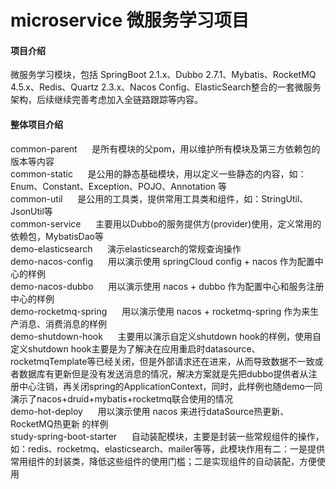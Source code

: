 # microservice 微服务学习项目

#### 项目介绍
微服务学习模块，包括 SpringBoot 2.1.x、Dubbo 2.7.1、Mybatis、RocketMQ 4.5.x、Redis、Quartz 2.3.x、Nacos Config、ElasticSearch整合的一套微服务架构，后续继续完善考虑加入全链路跟踪等内容。  <br/>


#### 整体项目介绍
common-parent &nbsp;&nbsp;&nbsp;&nbsp; 是所有模块的父pom，用以维护所有模块及第三方依赖包的版本等内容  </br>
common-static &nbsp;&nbsp;&nbsp;&nbsp; 是公用的静态基础模块，用以定义一些静态的内容，如：Enum、Constant、Exception、POJO、Annotation 等  <br/>
common-util &nbsp;&nbsp;&nbsp;&nbsp; 是公用的工具类，提供常用工具类和组件，如：StringUtil、JsonUtil等  <br/>
common-service &nbsp;&nbsp;&nbsp;&nbsp; 主要用以Dubbo的服务提供方(provider)使用，定义常用的依赖包，MybatisDao等  <br/>
demo-elasticsearch &nbsp;&nbsp;&nbsp;&nbsp; 演示elasticsearch的常规查询操作  <br/>
demo-nacos-config &nbsp;&nbsp;&nbsp;&nbsp; 用以演示使用 springCloud config + nacos 作为配置中心的样例  <br/>
demo-nacos-dubbo &nbsp;&nbsp;&nbsp;&nbsp; 用以演示使用 nacos + dubbo 作为配置中心和服务注册中心的样例  <br/>
demo-rocketmq-spring &nbsp;&nbsp;&nbsp;&nbsp; 用以演示使用 nacos + rocketmq-spring 作为来生产消息、消费消息的样例  <br/>
demo-shutdown-hook &nbsp;&nbsp;&nbsp;&nbsp; 主要用以演示自定义shutdown hook的样例，使用自定义shutdown hook主要是为了解决在应用重启时datasource、rocketmqTemplate等已经关闭，但是外部请求还在进来，从而导致数据不一致或者数据库有更新但是没有发送消息的情况，解决方案就是先把dubbo提供者从注册中心注销，再关闭spring的ApplicationContext，同时，此样例也随demo一同演示了nacos+druid+mybatis+rocketmq联合使用的情况 <br/>
demo-hot-deploy &nbsp;&nbsp;&nbsp;&nbsp; 用以演示使用 nacos 来进行dataSource热更新、RocketMQ热更新 的样例  <br/>
study-spring-boot-starter &nbsp;&nbsp;&nbsp;&nbsp; 自动装配模块，主要是封装一些常规组件的操作，如：redis、rocketmq、elasticsearch、mailer等等，此模块作用有二：一是提供常用组件的封装类，降低这些组件的使用门槛；二是实现组件的自动装配，方便使用

